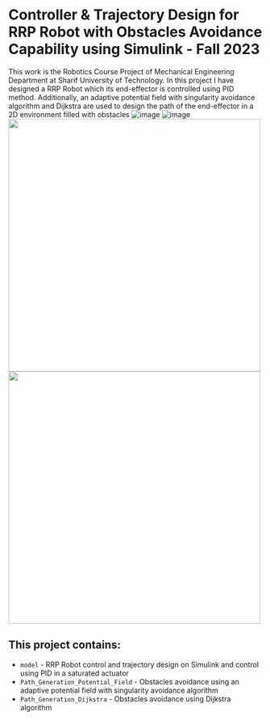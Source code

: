 # Controller & Trajectory Design for RRP Robot with Obstacles Avoidance Capability using Simulink - Fall 2023
This work is the Robotics Course Project of Mechanical Engineering Department at Sharif University of Technology.
In this project I have designed a RRP Robot which its end-effector is controlled using PID method.
Additionally, an adaptive potential field with singularity avoidance algorithm and Dijkstra are used to design the path of the
end-effector in a 2D environment filled with obstacles
![image](https://github.com/user-attachments/assets/c9f01881-adf9-4b40-a2b4-411144c02dd4)
![image](https://github.com/user-attachments/assets/a9e62c6f-e5a6-4db0-b068-d306e1304233)
<img src="https://github.com/user-attachments/assets/d318a9ad-8a08-49fd-bd4c-c6bb01da90cd" width="500" />
<img src="https://github.com/user-attachments/assets/481656b9-7adc-4c97-b175-3897caa946c0" width="500" />

## This project contains:
- `model` - RRP Robot control and trajectory design on Simulink and control using PID in a saturated actuator
- `Path_Generation_Potential_Field` - Obstacles avoidance using an adaptive potential field with singularity avoidance algorithm
- `Path_Generation_Dijkstra` - Obstacles avoidance using Dijkstra algorithm
  
